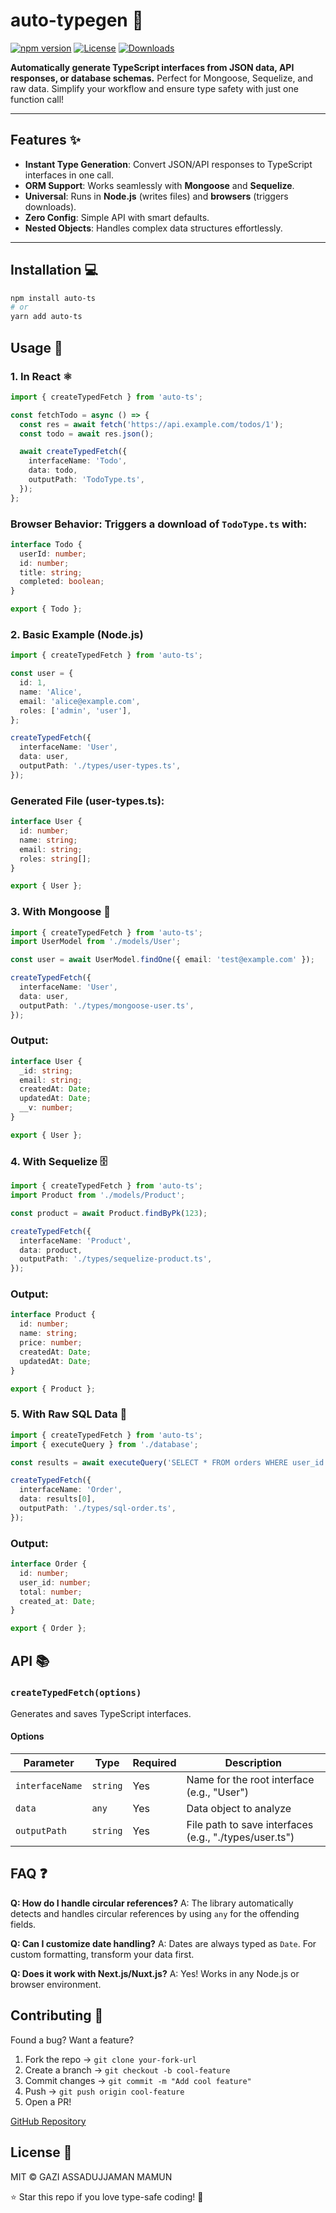 # auto-typegen 🚀

[![npm version](https://img.shields.io/npm/v/auto-typegen)](https://www.npmjs.com/package/auto-typegen)
[![License](https://img.shields.io/npm/l/auto-typegen)](https://opensource.org/licenses/MIT)
[![Downloads](https://img.shields.io/npm/dm/auto-typegen)](https://www.npmjs.com/package/auto-typegen)

**Automatically generate TypeScript interfaces from JSON data, API responses, or database schemas.** Perfect for Mongoose, Sequelize, and raw data. Simplify your workflow and ensure type safety with just one function call!

---

## Features ✨

- **Instant Type Generation**: Convert JSON/API responses to TypeScript interfaces in one call.
- **ORM Support**: Works seamlessly with **Mongoose** and **Sequelize**.
- **Universal**: Runs in **Node.js** (writes files) and **browsers** (triggers downloads).
- **Zero Config**: Simple API with smart defaults.
- **Nested Objects**: Handles complex data structures effortlessly.

---

## Installation 💻

```bash
npm install auto-ts
# or
yarn add auto-ts
```

## Usage 🚀

### 1. In React ⚛️

```typescript
import { createTypedFetch } from 'auto-ts';

const fetchTodo = async () => {
  const res = await fetch('https://api.example.com/todos/1');
  const todo = await res.json();

  await createTypedFetch({
    interfaceName: 'Todo',
    data: todo,
    outputPath: 'TodoType.ts',
  });
};
```

### Browser Behavior: Triggers a download of `TodoType.ts` with:

```typescript
interface Todo {
  userId: number;
  id: number;
  title: string;
  completed: boolean;
}

export { Todo };
```

### 2. Basic Example (Node.js)

```typescript
import { createTypedFetch } from 'auto-ts';

const user = {
  id: 1,
  name: 'Alice',
  email: 'alice@example.com',
  roles: ['admin', 'user'],
};

createTypedFetch({
  interfaceName: 'User',
  data: user,
  outputPath: './types/user-types.ts',
});
```

### Generated File (user-types.ts):

```typescript
interface User {
  id: number;
  name: string;
  email: string;
  roles: string[];
}

export { User };
```

### 3. With Mongoose 🍃

```typescript
import { createTypedFetch } from 'auto-ts';
import UserModel from './models/User';

const user = await UserModel.findOne({ email: 'test@example.com' });

createTypedFetch({
  interfaceName: 'User',
  data: user,
  outputPath: './types/mongoose-user.ts',
});
```

### Output:

```typescript
interface User {
  _id: string;
  email: string;
  createdAt: Date;
  updatedAt: Date;
  __v: number;
}

export { User };
```

### 4. With Sequelize 🗄️

```typescript
import { createTypedFetch } from 'auto-ts';
import Product from './models/Product';

const product = await Product.findByPk(123);

createTypedFetch({
  interfaceName: 'Product',
  data: product,
  outputPath: './types/sequelize-product.ts',
});
```

### Output:

```typescript
interface Product {
  id: number;
  name: string;
  price: number;
  createdAt: Date;
  updatedAt: Date;
}

export { Product };
```

### 5. With Raw SQL Data 🐬

```typescript
import { createTypedFetch } from 'auto-ts';
import { executeQuery } from './database';

const results = await executeQuery('SELECT * FROM orders WHERE user_id = 456');

createTypedFetch({
  interfaceName: 'Order',
  data: results[0],
  outputPath: './types/sql-order.ts',
});
```

### Output:

```typescript
interface Order {
  id: number;
  user_id: number;
  total: number;
  created_at: Date;
}

export { Order };
```

## API 📚

### `createTypedFetch(options)`

Generates and saves TypeScript interfaces.

#### Options

| Parameter       | Type     | Required | Description                                            |
| --------------- | -------- | -------- | ------------------------------------------------------ |
| `interfaceName` | `string` | Yes      | Name for the root interface (e.g., "User")             |
| `data`          | `any`    | Yes      | Data object to analyze                                 |
| `outputPath`    | `string` | Yes      | File path to save interfaces (e.g., "./types/user.ts") |

## FAQ ❓

**Q: How do I handle circular references?**
A: The library automatically detects and handles circular references by using `any` for the offending fields.

**Q: Can I customize date handling?**
A: Dates are always typed as `Date`. For custom formatting, transform your data first.

**Q: Does it work with Next.js/Nuxt.js?**
A: Yes! Works in any Node.js or browser environment.

## Contributing 🤝

Found a bug? Want a feature?

1. Fork the repo → `git clone your-fork-url`
2. Create a branch → `git checkout -b cool-feature`
3. Commit changes → `git commit -m "Add cool feature"`
4. Push → `git push origin cool-feature`
5. Open a PR!

[GitHub Repository](#)

## License 📜

MIT © GAZI ASSADUJJAMAN MAMUN

⭐ Star this repo if you love type-safe coding! 🚀
